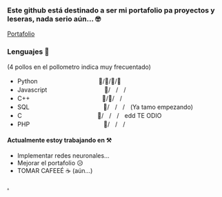 ### Este github está destinado a ser mi portafolio pa proyectos y leseras, nada serio aún... 🤓
[Portafolio](https://dieguinbombin.github.io/DieguinBombin)

### Lenguajes 🍗
(4 pollos en el pollometro indica muy frecuentado)
- Pythonㅤㅤㅤㅤㅤㅤㅤㅤㅤㅤㅤ🍗/🍗/🍗/🍗
- Javascriptㅤㅤㅤㅤㅤㅤㅤㅤ ㅤㅤ🍗/ㅤ/ㅤ/
- C++ㅤㅤㅤㅤㅤㅤㅤㅤㅤㅤㅤㅤㅤ🍗/🍗/ㅤ/ㅤ
- SQLㅤㅤㅤㅤ ㅤㅤㅤㅤㅤㅤㅤㅤㅤ🍗/ㅤ/ㅤ/ㅤ(Ya tamo empezando)
- C  ㅤㅤㅤㅤ ㅤㅤㅤㅤㅤㅤㅤㅤㅤ🍗/ㅤ/ㅤ/ㅤedd TE ODIO
- PHPㅤㅤㅤㅤ ㅤㅤㅤㅤㅤㅤㅤㅤㅤ🍗/ㅤ/ㅤ/ㅤ

#### Actualmente estoy trabajando en ⚒️
- Implementar redes neuronales...
- Mejorar el portafolio 😥
- TOMAR CAFEEÉ ☕ (aún...)

[.](https://www.youtube.com/watch?v=Ma5hTmmmTbI)
